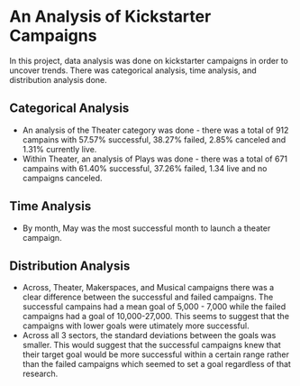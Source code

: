 # An Analysis of Kickstarter Campaigns
In this project, data analysis was done on kickstarter campaigns in order to uncover trends. There was categorical analysis, time analysis, and distribution analysis done.
## Categorical Analysis
* An analysis of the Theater category was done - there was a total of 912 campains with 57.57% successful, 38.27% failed, 2.85% canceled and 1.31% currently live. 
* Within Theater, an analysis of Plays was done - there was a total of 671 campains with 61.40% successful, 37.26% failed, 1.34 live and no campaigns canceled. 
## Time Analysis
* By month, May was the most successful month to launch a theater campaign. 
## Distribution Analysis
* Across, Theater, Makerspaces, and Musical campaigns there was a clear difference between the successful and failed campaigns. The successful campains had a mean goal of 5,000 - 7,000 while the failed campaigns had a goal of 10,000-27,000. This seems to suggest that the campaigns with lower goals were utimately more successful. 
* Across all 3 sectors, the standard deviations between the goals was smaller. This would suggest that the successful campaigns knew that their target goal would be more successful within a certain range rather than the failed campaigns which seemed to set a goal regardless of that research. 
